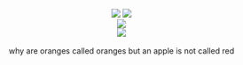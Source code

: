 
<p align="center">
  <image src="https://media.discordapp.net/attachments/1213766785061359617/1218211249817649204/bowdivder.png?ex=6634fb23&is=66228623&hm=62b56f08bad9dbf2fb4a8be963ee9a24bdd01f303f1f5e6229f10dbc59c60390&=&format=webp&quality=lossless&width=1319&height=549">
  


<image src="https://media.discordapp.net/attachments/1036605748794363924/1231003688022048918/wFXWaiAtpya5QAAAABJRU5ErkJggg.png?ex=66356086&is=6622eb86&hm=a528d68eddaf5a338ccec3fb95387da4c34495ca040ce32a165b7b3469966f90&=&format=webp&quality=lossless&width=688&height=688">
<br>
<image src="https://caterpie.crd.co/assets/images/gallery12/34046643.gif?v=f7b7a140">
<br>
  
    
<image src="https://caterpie.crd.co/assets/images/gallery16/bf965cb8.gif?v=f7b7a140">
<br>




<br>
why are oranges called oranges but an apple is not called red 
<br>

<br>









<!--
**deathdelivery/deathdelivery** is a ✨ _special_ ✨ repository because its `README.md` (this file) appears on your GitHub profile.

Here are some ideas to get you started:

- 🔭 I’m currently working on ...
- 🌱 I’m currently learning ...
- 👯 I’m looking to collaborate on ...
- 🤔 I’m looking for help with ...
- 💬 Ask me about ...
- 📫 How to reach me: ...
- 😄 Pronouns: ...
- ⚡ Fun fact: ...
-->
